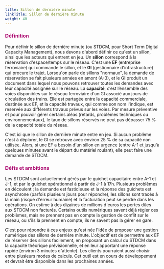 ```yaml
---
title: Sillon de dernière minute
linkTitle: Sillon de dernière minute
weight: 40
---
```


<font color=#aa026d>

### Définition

</font>

Pour définir le sillon de dernière minute (ou STDCM, pour Short Term Digital Capacity Management), nous devons d'abord définir ce qu'est un sillon, ainsi que les acteurs qui entrent en jeu. Un **sillon** correspond à la réservation d'espace/temps sur le réseau. C'est une **EF** (entreprise ferroviaire) qui commande le sillon, et le **GI** (gestionnaire d'infrastructure) qui procure le trajet. Lorsqu'on parle de sillons "normaux", la demande de réservation se fait plusieurs années en amont (A-3), et le GI produit un document dans lequel nous pouvons retrouver toutes les demandes avec leur capacité assignée sur le réseau. La **capacité**, c’est l’ensemble des voies disponibles sur le réseau ferroviaire d'un GI associé aux jours de circulation des trains. Elle est partagée entre la capacité commerciale, destinée aux EF, et la capacité travaux, qui comme son nom l'indique, est reservée aux différents travaux prévus sur les voies. Par mesure préventive et pour pouvoir gérer certains aléas (retards, problèmes techniques ou environnementaux), le taux de sillons réservés ne peut pas dépasser 75&nbsp;% de la capacité totale du réseau.

C'est ici que le sillon de dernière minute entre en jeu. Si aucun problème n'est à déplorer, le GI se retrouve avec environ 25&nbsp;% de sa capacité non utilisée. Alors, si une EF a besoin d'un sillon en urgence (entre A-1 et jusqu'à quelques minutes avant le départ du matériel roulant), elle peut faire une demande de STDCM.

<font color=#aa026d>

### Défis et ambitions

</font>

Les STDCM sont actuellement gérés par le guichet capacitaire entre A-1 et J-1, et par le guichet opérationnel à partir de J-1 à 17h. Plusieurs problèmes en découlent&nbsp;; la demande est fastidieuse et la réponse des guichets est asynchrone (parfois plusieurs jours pour répondre), les sillons sont tracés à la main (risque d'erreur humaine) et la facturation peut se perdre dans les opérations. On estime à des dizaines de millions d'euros les pertes dûes aux STDCM non facturés. Certains outils numériques savent déjà régler ces problèmes, mais ne prennent pas en compte la gestion de conflit sur le réseau, ou s'ils la prennent en compte, ils ne savent pas la gérer en gare.

C'est pour répondre à ces enjeux qu'est née l'idée de proposer une gestion numérique des sillons de dernière minute. L'objectif est de permettre aux EF de réserver des sillons facilement, en proposant un calcul du STDCM dans la capacité théorique prévisionnelle, et en leur apportant une réponse rapide (environ 3 minutes d'attente). Les clients pourraient aussi choisir entre plusieurs modes de calculs. Cet outil est en cours de développement et devrait être disponible dans les prochaines années. 
